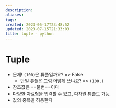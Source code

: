 ```yaml
---
description:
aliases: 
tags: 
created: 2023-05-17T23:48:52
updated: 2023-07-15T21:33:03
title: tuple - python
---
```


# Tuple

- 문제! `(100)`은 튜플일까요? => False
	- 단일 튜플은 그럼 어떻게 쓰냐요? => `(100,)`
- 참조값은 ==불변==이다
- 다양한 자료형을 입력할 수 있고, 다차원 튜플도 가능.
- 값의 중복을 허용한다
